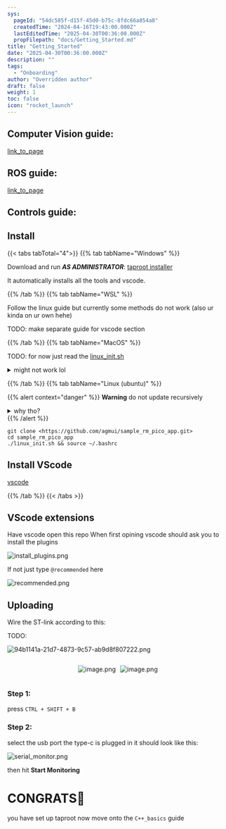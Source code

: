 ```yaml
---
sys:
  pageId: "54dc585f-d15f-45d0-b75c-8fdc66a854a8"
  createdTime: "2024-04-16T19:43:00.000Z"
  lastEditedTime: "2025-04-30T00:36:00.000Z"
  propFilepath: "docs/Getting_Started.md"
title: "Getting_Started"
date: "2025-04-30T00:36:00.000Z"
description: ""
tags:
  - "Onboarding"
author: "Overridden author"
draft: false
weight: 1
toc: false
icon: "rocket_launch"
---
```


## Computer Vision guide:

[link_to_page](86d45bc0-388b-4d26-8848-44f255f73d0e)

## ROS guide:

[link_to_page](3c76c1de-ec8f-46d6-8b0a-294005edc2d5)

## Controls guide:

## Install

{{< tabs tabTotal="4">}}
{{% tab tabName="Windows" %}}

Download and run _**AS ADMINISTRATOR**_: [taproot installer](https://github.com/Thornbots/TeachingFreshies/releases/tag/1.0)

It automatically installs all the tools and vscode.

{{% /tab %}}
{{% tab tabName="WSL" %}}

Follow the linux guide but currently some methods do not work (also ur kinda on ur own hehe)

TODO: make separate guide for vscode section

{{% /tab %}}
{{% tab tabName="MacOS" %}}

TODO: for now just read the [linux_init.sh](https://github.com/agmui/sample_rm_pico_app/blob/main/linux_init.sh)

<details>
<summary>might not work lol</summary>

`brew install libusb pkg-config`

Next install: [vscode](https://code.visualstudio.com/Download)

</details>

{{% /tab %}}
{{% tab tabName="Linux (ubuntu)" %}}

{{% alert context="danger" %}}
**Warning** do not update recursively
<details>
<summary>why tho?</summary>
There are some submodules that may go on for a while (like tinyusb) and I highly
recommend you don't need to get them.
If you want to see what submodules I update just look in `linux_init.sh`
</details>
{{% /alert %}}

```shell
git clone <https://github.com/agmui/sample_rm_pico_app.git>
cd sample_rm_pico_app
./linux_init.sh && source ~/.bashrc
```

## Install VScode

[vscode](https://code.visualstudio.com/Download)

{{% /tab %}}
{{< /tabs >}}

## VScode extensions

Have vscode open this repo
When first opining vscode should ask you to install the plugins

![install_plugins.png](https://prod-files-secure.s3.us-west-2.amazonaws.com/d518164a-d88e-44d1-a4ee-3adb3bd8bce0/89bd30f0-1825-4e77-867b-0a41ce370880/install_plugins.png?X-Amz-Algorithm=AWS4-HMAC-SHA256&X-Amz-Content-Sha256=UNSIGNED-PAYLOAD&X-Amz-Credential=ASIAZI2LB4667JEGKUUW%2F20250517%2Fus-west-2%2Fs3%2Faws4_request&X-Amz-Date=20250517T181023Z&X-Amz-Expires=3600&X-Amz-Security-Token=IQoJb3JpZ2luX2VjEKf%2F%2F%2F%2F%2F%2F%2F%2F%2F%2FwEaCXVzLXdlc3QtMiJHMEUCIQDQADWj8iH1uHIRASuSPCT9XWHNKIUhLS4CkbGDVgoULAIgJNNVgvHFTU4mUnrsp5B29PlCfEhUlvm7hwwKahFRYooq%2FwMIXxAAGgw2Mzc0MjMxODM4MDUiDO4lkdMi%2BqDRcfKqrircA76Tj2RDiJ1D%2BUtTnRJkf3kBrr%2FaVhDLipWNWvjx0IntYroCwR7ZS9SGlvW1DF7ljTiBNKrFTC%2BSNRIpOOzpfSrcMme%2BAVUfJwwuD2%2B7PKQYvxwnH5pTY3PrLgB%2FLXxb%2BQav%2FamWk%2FiZZJBQmAZly2F%2FDL%2FVtkOoxPDvmhg%2Fk0Yx4pSSzfosnUFByraxQkYbgnx7F0gofG1N1%2B9Wx3LbSqcs5OoOrikel9R1ChHcxSAONjBo733KbSQ1KOjMBhs0ZKCjXxx48SpJlFNmdBi4PDCOVeGa3JlfCZG6jiegZzupUqruRrqjNrtAFobyJUEGA%2BSXmB26ci0PwZqOCqY8fk%2FXx7fJEIg1ViRN%2BYt2ccq2cj1qjV4RDapOxMfRF8YBSYQtnBHaA3jYA05fgoSGPgjLe%2Bgmg6RDBMQtst9yXcmmttcjFhv7Ci%2FGdbVcjPy5QOVhAQuXpv%2FaJ9mqH4djBFkfP7MRa2cu%2BUlvdhhMXWHunZ1zctZDw0lnnAIzcwzLdv0xs3JXBFrbT%2BdYGQggpHvIPfBQD4Cjrpp5vHDoZDtb1VIB1%2FPAJAgjc%2BUYgmBFU8xHTcz4iQHGmRG8AjpeguFMBYfiCgJu%2B1Ir9vGb%2FkqW%2BuXjI89zya3Vb18fMMW2osEGOqUBPBk0VC0%2B9x06jsLB8K8Tf3V3FGH9LSFmCocxG36Fx6zTvP11oq6UTNzNPlscmiikhPp3ootG09%2FPToLcXTeSk5ORMWojOMPvxs%2F3pVCg5f8SUqmf3mcY2PMg9fj%2F8TnueVlq1Dw0hqsisW5ng6Vn4bLQznIwFJ7pjX2yiL7npAh7TOEpZylKj1pnKoImaN5T9JOAd35ds2Y68A9K83f9W2mlzx%2Ff&X-Amz-Signature=e87bcb73b72068ddbf23d3a03944cd488d3bb4357781cd2678a5da3158e572a0&X-Amz-SignedHeaders=host&x-id=GetObject)

If not just type `@recommended` here  

![recommended.png](https://prod-files-secure.s3.us-west-2.amazonaws.com/d518164a-d88e-44d1-a4ee-3adb3bd8bce0/61e661e9-5d85-4dfc-be0d-8d2097a5e793/recommended.png?X-Amz-Algorithm=AWS4-HMAC-SHA256&X-Amz-Content-Sha256=UNSIGNED-PAYLOAD&X-Amz-Credential=ASIAZI2LB4667JEGKUUW%2F20250517%2Fus-west-2%2Fs3%2Faws4_request&X-Amz-Date=20250517T181023Z&X-Amz-Expires=3600&X-Amz-Security-Token=IQoJb3JpZ2luX2VjEKf%2F%2F%2F%2F%2F%2F%2F%2F%2F%2FwEaCXVzLXdlc3QtMiJHMEUCIQDQADWj8iH1uHIRASuSPCT9XWHNKIUhLS4CkbGDVgoULAIgJNNVgvHFTU4mUnrsp5B29PlCfEhUlvm7hwwKahFRYooq%2FwMIXxAAGgw2Mzc0MjMxODM4MDUiDO4lkdMi%2BqDRcfKqrircA76Tj2RDiJ1D%2BUtTnRJkf3kBrr%2FaVhDLipWNWvjx0IntYroCwR7ZS9SGlvW1DF7ljTiBNKrFTC%2BSNRIpOOzpfSrcMme%2BAVUfJwwuD2%2B7PKQYvxwnH5pTY3PrLgB%2FLXxb%2BQav%2FamWk%2FiZZJBQmAZly2F%2FDL%2FVtkOoxPDvmhg%2Fk0Yx4pSSzfosnUFByraxQkYbgnx7F0gofG1N1%2B9Wx3LbSqcs5OoOrikel9R1ChHcxSAONjBo733KbSQ1KOjMBhs0ZKCjXxx48SpJlFNmdBi4PDCOVeGa3JlfCZG6jiegZzupUqruRrqjNrtAFobyJUEGA%2BSXmB26ci0PwZqOCqY8fk%2FXx7fJEIg1ViRN%2BYt2ccq2cj1qjV4RDapOxMfRF8YBSYQtnBHaA3jYA05fgoSGPgjLe%2Bgmg6RDBMQtst9yXcmmttcjFhv7Ci%2FGdbVcjPy5QOVhAQuXpv%2FaJ9mqH4djBFkfP7MRa2cu%2BUlvdhhMXWHunZ1zctZDw0lnnAIzcwzLdv0xs3JXBFrbT%2BdYGQggpHvIPfBQD4Cjrpp5vHDoZDtb1VIB1%2FPAJAgjc%2BUYgmBFU8xHTcz4iQHGmRG8AjpeguFMBYfiCgJu%2B1Ir9vGb%2FkqW%2BuXjI89zya3Vb18fMMW2osEGOqUBPBk0VC0%2B9x06jsLB8K8Tf3V3FGH9LSFmCocxG36Fx6zTvP11oq6UTNzNPlscmiikhPp3ootG09%2FPToLcXTeSk5ORMWojOMPvxs%2F3pVCg5f8SUqmf3mcY2PMg9fj%2F8TnueVlq1Dw0hqsisW5ng6Vn4bLQznIwFJ7pjX2yiL7npAh7TOEpZylKj1pnKoImaN5T9JOAd35ds2Y68A9K83f9W2mlzx%2Ff&X-Amz-Signature=548c7408deac01a554072195ba44c62bf3a4539b6089ff9c52f26fc6640eb86e&X-Amz-SignedHeaders=host&x-id=GetObject)

## Uploading

Wire the ST-link according to this:

TODO:

![94b1141a-21d7-4873-9c57-ab9d8f807222.png](https://prod-files-secure.s3.us-west-2.amazonaws.com/d518164a-d88e-44d1-a4ee-3adb3bd8bce0/e5fad17d-ab82-4300-9f4c-505ab4b1202c/94b1141a-21d7-4873-9c57-ab9d8f807222.png?X-Amz-Algorithm=AWS4-HMAC-SHA256&X-Amz-Content-Sha256=UNSIGNED-PAYLOAD&X-Amz-Credential=ASIAZI2LB4667JEGKUUW%2F20250517%2Fus-west-2%2Fs3%2Faws4_request&X-Amz-Date=20250517T181023Z&X-Amz-Expires=3600&X-Amz-Security-Token=IQoJb3JpZ2luX2VjEKf%2F%2F%2F%2F%2F%2F%2F%2F%2F%2FwEaCXVzLXdlc3QtMiJHMEUCIQDQADWj8iH1uHIRASuSPCT9XWHNKIUhLS4CkbGDVgoULAIgJNNVgvHFTU4mUnrsp5B29PlCfEhUlvm7hwwKahFRYooq%2FwMIXxAAGgw2Mzc0MjMxODM4MDUiDO4lkdMi%2BqDRcfKqrircA76Tj2RDiJ1D%2BUtTnRJkf3kBrr%2FaVhDLipWNWvjx0IntYroCwR7ZS9SGlvW1DF7ljTiBNKrFTC%2BSNRIpOOzpfSrcMme%2BAVUfJwwuD2%2B7PKQYvxwnH5pTY3PrLgB%2FLXxb%2BQav%2FamWk%2FiZZJBQmAZly2F%2FDL%2FVtkOoxPDvmhg%2Fk0Yx4pSSzfosnUFByraxQkYbgnx7F0gofG1N1%2B9Wx3LbSqcs5OoOrikel9R1ChHcxSAONjBo733KbSQ1KOjMBhs0ZKCjXxx48SpJlFNmdBi4PDCOVeGa3JlfCZG6jiegZzupUqruRrqjNrtAFobyJUEGA%2BSXmB26ci0PwZqOCqY8fk%2FXx7fJEIg1ViRN%2BYt2ccq2cj1qjV4RDapOxMfRF8YBSYQtnBHaA3jYA05fgoSGPgjLe%2Bgmg6RDBMQtst9yXcmmttcjFhv7Ci%2FGdbVcjPy5QOVhAQuXpv%2FaJ9mqH4djBFkfP7MRa2cu%2BUlvdhhMXWHunZ1zctZDw0lnnAIzcwzLdv0xs3JXBFrbT%2BdYGQggpHvIPfBQD4Cjrpp5vHDoZDtb1VIB1%2FPAJAgjc%2BUYgmBFU8xHTcz4iQHGmRG8AjpeguFMBYfiCgJu%2B1Ir9vGb%2FkqW%2BuXjI89zya3Vb18fMMW2osEGOqUBPBk0VC0%2B9x06jsLB8K8Tf3V3FGH9LSFmCocxG36Fx6zTvP11oq6UTNzNPlscmiikhPp3ootG09%2FPToLcXTeSk5ORMWojOMPvxs%2F3pVCg5f8SUqmf3mcY2PMg9fj%2F8TnueVlq1Dw0hqsisW5ng6Vn4bLQznIwFJ7pjX2yiL7npAh7TOEpZylKj1pnKoImaN5T9JOAd35ds2Y68A9K83f9W2mlzx%2Ff&X-Amz-Signature=d281efb3c014e105dd22a2df49b883acd622f88da8d00181f92d8c6caf31b92c&X-Amz-SignedHeaders=host&x-id=GetObject)

<div style="display: flex;flex-direction: row; column-gap:10px; max-width: 630px;justify-content: center;">
<div>

![image.png](https://prod-files-secure.s3.us-west-2.amazonaws.com/d518164a-d88e-44d1-a4ee-3adb3bd8bce0/210ecb78-1116-4d7b-b9b7-2292f66fa2c2/image.png?X-Amz-Algorithm=AWS4-HMAC-SHA256&X-Amz-Content-Sha256=UNSIGNED-PAYLOAD&X-Amz-Credential=ASIAZI2LB46633QPZ4FO%2F20250517%2Fus-west-2%2Fs3%2Faws4_request&X-Amz-Date=20250517T181025Z&X-Amz-Expires=3600&X-Amz-Security-Token=IQoJb3JpZ2luX2VjEKn%2F%2F%2F%2F%2F%2F%2F%2F%2F%2FwEaCXVzLXdlc3QtMiJHMEUCIQC0N%2F9he%2FZzuNAWyyqDlU79BNHi0VNXln0SLtQINqxeYgIgN7DOcefl5726xW4ip5Wo%2BmBlrw1E1FcO0rBy2IpJZqQq%2FwMIYRAAGgw2Mzc0MjMxODM4MDUiDGpNVmWr0gPPcv0GJyrcA%2B%2FQP%2BrNglkhw%2ByVkiK8cskPvdI1RxbWI5grQ%2FRNWQum8EGhuTEs09ZKWOHwtccTq23%2BPVkPJaI9C0po2CmcnYa7ek3YGw3HVX4LtX6gpdiP58WazIuhVVN33BR3wFsC75NJAIBTUdqRYgfu4KQQrQxbsiXlwzXDL8vc34kspjy8H233fQxFEoJzvxS28UZ9os5iioKvqwFjpj6CNceVM%2Bj3Qv66AjdJEke1d%2Fzcnzo03vPrZKGl7bFv83vifJGR%2FiM7p59jE5%2FU5bdM2JNLNziLsYkoLGozc5drjzHfAKFbUaQmJdyT4mdNPoFwujqWPt8gIBoiph07soR5xYSjIoAS1MSuHA6a53v6%2B8Y2Qrtt26eHPn3KUWGcgLqYYjvxDMkF0LFXIythsg%2BrXMe8idHhKNI8WqpRYFxtlrrQsYXQTxNMPLEjfa9bByedhhSMxragy8%2B0pfQRhs6P2daMZK4HO9wuHowUXJwX5LZum3DgTVZhvkT0ofJwi9PaFRCjJr9ZtLrXQ1Yx1m4ZG%2Bp1U3J5sr32YMpPmH5oB7h1O5Qn2xYDkHbReAHEezM7faL0OdCgnEZCSc3erxNYdHwajcecfeV0DRq10vUXF6%2BbnpA%2FPFiN%2BPO6HjDGTETtMIvwosEGOqUBDdfquFKI61833%2Fk3G63csWjz3uXUMptmRWS6m64kndYlppG6onZMwa8hQDhP4gtLKhRvE9LE42Fx3ue2KnU%2FmO0d%2B2L2c0GKrm6knOzXt7U6UKCPOR2QAVlup7b8AOw9gnKQcCnTDZk8pTWusDGvw74V5rlZqicEox8i7cwJd45Q%2Bk65FHB%2FjW6jLpIYCrqp5nyQLNsrOXJJ8lhVPQ0tDQYyihxW&X-Amz-Signature=5a70e1c59d2babceb187f50022d6fc73e34c5108809965f76853acc8c3388964&X-Amz-SignedHeaders=host&x-id=GetObject)

</div>
<div>

![image.png](https://prod-files-secure.s3.us-west-2.amazonaws.com/d518164a-d88e-44d1-a4ee-3adb3bd8bce0/33a0fd0f-8ca6-4a86-8e09-26e95ded1fff/image.png?X-Amz-Algorithm=AWS4-HMAC-SHA256&X-Amz-Content-Sha256=UNSIGNED-PAYLOAD&X-Amz-Credential=ASIAZI2LB466WJB7QHP5%2F20250517%2Fus-west-2%2Fs3%2Faws4_request&X-Amz-Date=20250517T181025Z&X-Amz-Expires=3600&X-Amz-Security-Token=IQoJb3JpZ2luX2VjEKf%2F%2F%2F%2F%2F%2F%2F%2F%2F%2FwEaCXVzLXdlc3QtMiJHMEUCIQClPNrq%2BDFthSB5zELktu0dieUXyqF%2F4TF3SjVH5i0oMgIgfPmouoBL4VQ4wDHLD3%2F7Lv47KMyhYn6zmqUxupVT1bMq%2FwMIXxAAGgw2Mzc0MjMxODM4MDUiDPogCLnvGOiaXi0l6SrcA%2FiiN%2FCBR2XumrujF7QacHRmnOpclaKHGAQsuxnkvOsYZzgBz7Z7ZLqolkzn4K2zKzYEsktsJWoinhQioLXDMvy5%2F1RuvdazgSdPSUEfgmfi26n6j5mztg1Y327zLY1z2LyJ3j5fY54%2BiI8eTxMTPAiHvZEt6xp6hLxpHLafFvnZm4T4GDnBkkgeFJd3MQVG1PWImwb05PwX8MHobPHASb40R6em2fHVIHawlm5lFTQOxKtdvVU%2FYH76zSbEZwuICsRjAFXy4MhlLsMg%2Fi6un8FaqKsuyw7JageyhK60Jm3kc%2BT%2BnV0dl922BZSjKaNjimqLggv5%2BBJT70529GEHM828SNo10VYGeEdc2WR9GawIM89O0%2FqIDnnKA4OX0ll7JW2GH30MesuqYFl9fKoZs92Y7IkiE4tmVrMfGObFSxzbuE3DdT%2F8ZgfkFx1snA0wxMQ5RV6z4WqaiPyH7772rLhQt66Li6PKmgi8eTTab%2BtZSMJbWizFyV12KB4r29McFyZXdc3ky7hu4s%2Bj%2FAdz1Q23NH1pHFbZlam%2FlLP9itM%2F0gYOAP8yrpvCEnCZ4ZeJYpXOd%2BnBBaUCmh4h6Z1X%2Br7hRE6j7vLLQvyT2td%2BQ9FYx4vXSnTildhUoTb6MNe1osEGOqUByodMZu7objiiydCedog6dTtINS%2FHF8XKq8aIfxo31MbbnpQf2g0hUCyEPiNf5ZSOCnppNmovyEN9MztZ4y3RaZEM7EBGBn%2BePZ52NFkpSxqJyhLudnt9DWAc5A%2FSsnLVh03RQ1aADAqh6UlMsReH7D0NLahhyKciv1bp%2F%2FTpnjUx3ZqFNVqFZIaNJwQBV5aKxMrgLVeReIoiaDbnEyGOO5SFnC%2F2&X-Amz-Signature=74b9321787ed9b473207be1ecb69f0f194481e500a7f2bda9cd2e28490282c82&X-Amz-SignedHeaders=host&x-id=GetObject)

</div>
</div>

### Step 1:

press `CTRL + SHIFT + B`

### Step 2:

select the usb port the type-c is plugged in it should look like this:

![serial_monitor.png](https://prod-files-secure.s3.us-west-2.amazonaws.com/d518164a-d88e-44d1-a4ee-3adb3bd8bce0/f03f4774-05d4-4393-b6a0-d5efb6d315ab/serial_monitor.png?X-Amz-Algorithm=AWS4-HMAC-SHA256&X-Amz-Content-Sha256=UNSIGNED-PAYLOAD&X-Amz-Credential=ASIAZI2LB4667JEGKUUW%2F20250517%2Fus-west-2%2Fs3%2Faws4_request&X-Amz-Date=20250517T181023Z&X-Amz-Expires=3600&X-Amz-Security-Token=IQoJb3JpZ2luX2VjEKf%2F%2F%2F%2F%2F%2F%2F%2F%2F%2FwEaCXVzLXdlc3QtMiJHMEUCIQDQADWj8iH1uHIRASuSPCT9XWHNKIUhLS4CkbGDVgoULAIgJNNVgvHFTU4mUnrsp5B29PlCfEhUlvm7hwwKahFRYooq%2FwMIXxAAGgw2Mzc0MjMxODM4MDUiDO4lkdMi%2BqDRcfKqrircA76Tj2RDiJ1D%2BUtTnRJkf3kBrr%2FaVhDLipWNWvjx0IntYroCwR7ZS9SGlvW1DF7ljTiBNKrFTC%2BSNRIpOOzpfSrcMme%2BAVUfJwwuD2%2B7PKQYvxwnH5pTY3PrLgB%2FLXxb%2BQav%2FamWk%2FiZZJBQmAZly2F%2FDL%2FVtkOoxPDvmhg%2Fk0Yx4pSSzfosnUFByraxQkYbgnx7F0gofG1N1%2B9Wx3LbSqcs5OoOrikel9R1ChHcxSAONjBo733KbSQ1KOjMBhs0ZKCjXxx48SpJlFNmdBi4PDCOVeGa3JlfCZG6jiegZzupUqruRrqjNrtAFobyJUEGA%2BSXmB26ci0PwZqOCqY8fk%2FXx7fJEIg1ViRN%2BYt2ccq2cj1qjV4RDapOxMfRF8YBSYQtnBHaA3jYA05fgoSGPgjLe%2Bgmg6RDBMQtst9yXcmmttcjFhv7Ci%2FGdbVcjPy5QOVhAQuXpv%2FaJ9mqH4djBFkfP7MRa2cu%2BUlvdhhMXWHunZ1zctZDw0lnnAIzcwzLdv0xs3JXBFrbT%2BdYGQggpHvIPfBQD4Cjrpp5vHDoZDtb1VIB1%2FPAJAgjc%2BUYgmBFU8xHTcz4iQHGmRG8AjpeguFMBYfiCgJu%2B1Ir9vGb%2FkqW%2BuXjI89zya3Vb18fMMW2osEGOqUBPBk0VC0%2B9x06jsLB8K8Tf3V3FGH9LSFmCocxG36Fx6zTvP11oq6UTNzNPlscmiikhPp3ootG09%2FPToLcXTeSk5ORMWojOMPvxs%2F3pVCg5f8SUqmf3mcY2PMg9fj%2F8TnueVlq1Dw0hqsisW5ng6Vn4bLQznIwFJ7pjX2yiL7npAh7TOEpZylKj1pnKoImaN5T9JOAd35ds2Y68A9K83f9W2mlzx%2Ff&X-Amz-Signature=44421d1c60558d8433077623605a3f19ce9f3c2cc6fe6b985c43e19dff146794&X-Amz-SignedHeaders=host&x-id=GetObject)

then hit **Start Monitoring**

# CONGRATS🎉

you have set up taproot now move onto the `C++_basics` guide
